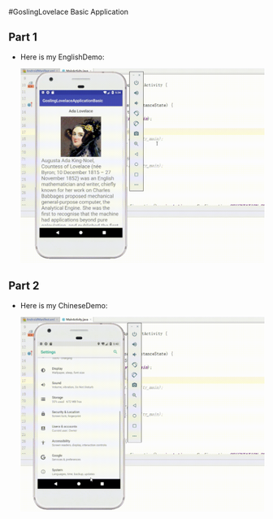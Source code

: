 #GoslingLovelace Basic Application

## Part 1

- Here is my EnglishDemo:

  ![demo](https://github.com/XuanyuYe/GoslingLovelaceApplicationBasic/blob/master/display/EnglishDemo.gif?raw=true)

## Part 2

- Here is my ChineseDemo:

    ![demo](https://github.com/XuanyuYe/GoslingLovelaceApplicationBasic/blob/master/display/ChineseDemo.gif?raw=true)
